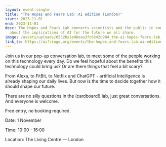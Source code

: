 ```yaml
---
layout: event-single
title: "The Hopes and Fears Lab: AI edition (London)"
start: 2023-11-01
end: 2023-11-01
desc: The Hopes and Fears Lab connects scientists and the public in conversation
  about the implications of AI for the future we all share.
image: /assets/uploads/65328a3e48eaa3fc6842c984_the-ai-hopes-fears-lab_-ai-edition-london-and-cambridge-.jpeg
link_to: https://aifringe.org/events/the-hopes-and-fears-lab-ai-edition-london
---
```

Join us in our pop-up conversation lab, to meet some of the people working on this technology every day. Do we feel hopeful about the benefits this technology could bring us? Or are there things that feel a bit scary?

From Alexa, to FitBit, to Netflix and ChatGPT - artificial Intelligence is already shaping our daily lives. But now is the time to decide together how it should shape our future.

There are no silly questions in the (cardboard!) lab, just great conversations. And everyone is welcome.

Free entry, no booking required.

Date: 1 November

Time: 10:00 - 16:00

Location: The Living Centre — London